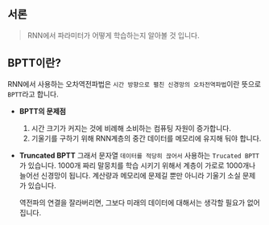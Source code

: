 ## 서론
> RNN에서 파라미터가 어떻게 학습하는지 알아볼 것 입니다.




## BPTT이란?
  RNN에서 사용하는 오차역전파법은 `시간 방향으로 펼친 신경망의 오차전역파법`이란 뜻으로 `BPTT`라고 합니다.

  * __BPTT의 문제점__
    1. 시간 크기가 커지는 것에 비례해 소비하는 컴퓨팅 자원이 증가합니다.
    2. 기울기를 구하기 위해 RNN계층의 중간 데이터를 메모리에 유지해 둬야 합니다.


  * __Truncated BPTT__
    그래서 문자열 ``데이터를 적당히 끊어서`` 사용하는 `Trucated BPTT`가 있습니다.
    1000개 짜리 말뭉치를 학습 시키기 위해서 계층이 가로로 1000개나 늘어선 신경망이 됩니다.
    계산량과 메모리에 문제길 뿐만 아니라 기울기 소실 문제가 있습니다.

    역전파의 연결을 잘라버리면, 그보다 미래의 데이터에 대해서는 생각할 필요가 없어집니다.
